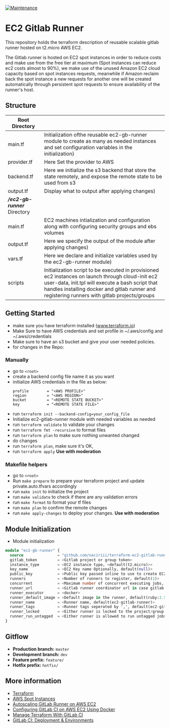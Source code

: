 [![Maintenance](https://img.shields.io/badge/Maintained%3F-yes-green.svg)](https://GitHub.com/Naereen/StrapDown.js/graphs/commit-activity) 


# EC2 Gitlab Runner

This repository holds the terraform description of reusable scalable gitlab runner hosted on t2.micro AWS EC2.

The Gitlab runner is hosted on EC2 spot instances in order to reduce costs and make use from the free tier at maximum (Spot instances can reduce ec2 costs almost to 90%), we make use of the unused Amazon EC2 cloud capacity based on spot instances requests, meanwhile if Amazon reclaim back the spot instance a new requests for another one will be created automatically through persistent spot requests to ensure availability of the runner's host.


##  Structure

| **Root Directory** ||
|------ |--- |
|main.tf|Initialization ofthe reusable ec2-gb-runner module to create as many as needed instances and set configuration variables in the initialization) |
|provider.tf |Here Set the provider to AWS |
|backend.tf|Here we initialize the s3 backend that store the state remotely, and expose the remote state to be used from s3|
|output.tf|Display what to output after applying changes) |
|       ***/ec2-gb-runner*** Directory | |
|main.tf |EC2 machines intialization and configuration along with configuring security groups and ebs volumes |
|output.tf |Here we specify the output of the module after applying changes) | 
|vars.tf |Here we declare and initialize variables used by the ec2-gb-runner module) |
|scripts | Initialization script to be executed in provisioned ec2 instances on launch through cloud-init ec2 user-data, init.tpl will execute a bash script that handles installing docker and gitlab runner and registering runners with gitlab projects/groups|



## Getting Started

-  make sure you have terraform installed (www.terraform.io)
-  Make Sure to have AWS credentials and set profile in ~/.aws/config and ~/.aws/credentials
- Make sure to have an s3 bucket and give your user needed policies.
-  for changes in the Repo:
### Manually
  * go to `<root>`
  * create a backend config file name it as you want
  * initialize AWS credentials in the file as below:
      ``` 
      profile        = "<AWS PROFILE>"
      region         = "<AWS REGION>"
      bucket         = "<REMOTE STATE BUCKET>"
      key            = "<REMOTE STATE FILE>"
      ```
  * run `terraform init --backend-config=your_config_file`
  * Initialize ec2-gitlab-runner module with needed variables as needed
  * run `terraform validate` to validate your changes
  * run `terraform fmt -recursive` to format files
  * run `terraform plan` to make sure nothing unwanted changed
  * do changes
  * run `terraform plan`, make sure it's OK, 
  * run `terraform apply` **Use with moderation**

### Makefile helpers
  * go to `<root>`
  * Run `make prepare` to prepare your terraform project and update private.auto.tfvars accordingly
  * run `make init` to initialize the project
  * run `make validate` to check if there are any validation errors
  * run `make format` to format your tf files
  * run `make plan` to confirm the remote changes
  * run `make apply-changes` to deploy your changes. **Use with moderation**


## Module Initialization
- Module initialization
```terraform
module "ec2-gb-runner" {
  source               = "github.com/naciriii/terraform-ec2-gitlab-runner"
  gitlab_token         = <Gitlab project or group token>
  instance_type        = <EC2 instance type, <default(t2.micro)>>
  key_name             = <EC2 Key name Optionally, default(null)>
  public_key           = <Public key passed inline to use to create EC2 key pair>
  runners              = <Number of runners to register, default(1)>
  concurrent           = <Maximum number of concurrent executing jobs, default(10)>
  runner_url           = <Gitlab runner coordinator url in case gitlab hosted in yoru server, default(https://gitlab.com)>
  runner_executor      = <docker>
  runner_default_image = <Default image in the runner, default(ruby:2.5)>
  runner_name          = <Runner name, default(ec2-gitlab-runner)>
  runner_tags          = <Runner tags seperated by ',', default(ec2-gitlab-runner)>
  runner_locked        = <Either runner is locked to the project/group or not, default(true)>
  runner_run_untagged  = <Either runner is allowed to run untagged jobs, default(true)>
}
```
  
## Gitflow

* **Production branch:** `master`
* **Development branch:** `dev`
* **Feature prefix:** `feature/`
* **Hotfix prefix:** `hotfix/`

## More information

* [Terraform](www.terraform.io)
* [AWS Spot Instances](https://docs.aws.amazon.com/AWSEC2/latest/UserGuide/using-spot-instances.html)
* [Autoscaling GitLab Runner on AWS EC2](https://docs.gitlab.com/runner/configuration/runner_autoscale_aws/)
* [Configuring GitLab CI on AWS EC2 Using Docker](https://hackernoon.com/configuring-gitlab-ci-on-aws-ec2-using-docker-7c359d513a46)
* [Manage Terraform With GitLab CI](https://medium.com/@dbourgeois23/manage-terraform-with-gitlab-ci-5c24005eb62a)
* [GitLab CI: Deployment & Environments](https://about.gitlab.com/blog/2016/08/26/ci-deployment-and-environments/)

